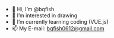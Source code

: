 - 👋 Hi, I’m @bqfish
- 👀 I’m interested in drawing
- 🌱 I’m currently learning coding (VUE.js)
- 📫 My E-mail: bqfish0612@gmail.com

<!---
bqfish/bqfish is a ✨ special ✨ repository because its `README.md` (this file) appears on your GitHub profile.
You can click the Preview link to take a look at your changes.
--->
